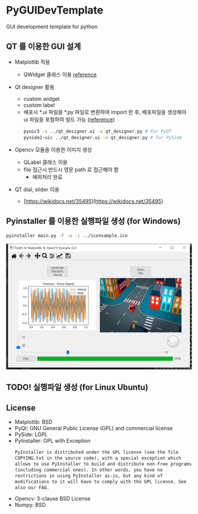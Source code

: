 # PyGUIDevTemplate
GUI development template for python

## QT 를 이용한 GUI 설계
  * Matplotlib 적용
    - QWidget 클래스 이용 [reference](https://pythonspot.com/pyqt5-matplotlib/)
  * Qt designer 활용
    - custom widget
    - custom label
    - 배포시 *.ui 파일을 *.py 파일로 변환하여 import 한 후, 배포파일을 생성해야 ui 파일을 포함하여 빌드 가능 ([reference](https://nuovoman1048.tistory.com/entry/QT-Desinger-%ED%8C%8C%EC%9D%B4%EC%8D%AC-%EC%97%B0%EB%8F%99%ED%95%98%EB%8A%94-%EB%B0%A9%EB%B2%95ui%ED%8C%8C%EC%9D%BC-%EC%97%B0%EA%B2%B0))
      ```bash
      pyuic5 -x ../qt_designer.ui -o qt_designer.py # for PyQT
      pyside2-uic ../qt_designer.ui -o qt_designer.py # for PySide
      ```

  * Opencv 모듈을 이용한 이미지 생성
    - QLabel 클래스 이용
    - file 접근시 반드시 영문 path 로 접근해야 함
      + 예외처리 완료

  * QT dial, slider 이용
    - [https://wikidocs.net/35495](https://wikidocs.net/35495)


## Pyinstaller 를 이용한 실행파일 생성 (for Windows)

```bash
pyinstaller main.py -F -w -i ../iconsample.ico
```

![demo](demo.png)

## TODO! 실행파일 생성 (for Linux Ubuntu)


## License
  * Matplotlib: BSD
  * PyQt: GNU General Public License (GPL) and commercial license
  * PySide: LGPL
  * PyInstaller: GPL with Exception
      ```
      PyInstaller is distributed under the GPL license (see the file COPYING.txt in the source code), with a special exception which allows to use PyInstaller to build and distribute non-free programs (including commercial ones). In other words, you have no restrictions in using PyInstaller as-is, but any kind of modifications to it will have to comply with the GPL license. See also our FAQ.
      ```
  * Opencv: 3-clause BSD License
  * Numpy: BSD